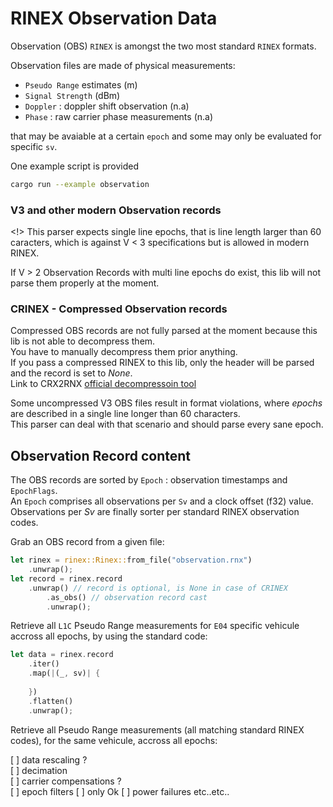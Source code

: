 # RINEX Observation Data

Observation (OBS) `RINEX` is amongst the two most standard `RINEX` formats.  

Observation files are made of physical measurements:

* `Pseudo Range` estimates (m)
* `Signal Strength` (dBm)
* `Doppler` : doppler shift observation (n.a)
* `Phase` : raw carrier phase measurements (n.a)

that may be avaiable at a certain `epoch` and some may only
be evaluated for specific `sv`.

One example script is provided
```bash
cargo run --example observation
```

### V3 and other modern Observation records

<!> This parser expects single line epochs,
that is line length larger than 60 caracters,
which is against V < 3 specifications
but is allowed in modern RINEX.

If V > 2 Observation Records with
multi line epochs do exist,
this lib will not parse them properly
at the moment.

### CRINEX - Compressed Observation records

Compressed OBS records are not fully parsed at the moment because
this lib is not able to decompress them.  
You have to manually decompress them prior anything.  
If you pass a compressed RINEX to this lib, only the header
will be parsed and the record is set to _None_.  
Link to CRX2RNX [official decompressoin tool](https://terras.gsi.go.jp/ja/crx2rnx.html)

Some uncompressed V3 OBS files result in format violations,
where _epochs_ are described in a single line longer than 60 characters.   
This parser can deal with that scenario and should parse every sane epoch.

## Observation Record content

The OBS records are sorted by `Epoch` : observation timestamps and `EpochFlags`.   
An `Epoch` comprises all observations per `Sv` and a clock offset (f32) value.   
Observations per _Sv_ are finally sorter per standard RINEX observation codes.

Grab an OBS record from a given file:

```rust
let rinex = rinex::Rinex::from_file("observation.rnx")
    .unwrap();
let record = rinex.record
    .unwrap() // record is optional, is None in case of CRINEX
        .as_obs() // observation record cast
        .unwrap();
```

Retrieve all `L1C` Pseudo Range measurements for `E04` specific vehicule
accross all epochs, by using the standard code:

```rust
let data = rinex.record
    .iter()
    .map(|(_, sv)| {
    
    })
    .flatten()
    .unwrap();
```

Retrieve all Pseudo Range measurements (all matching standard RINEX codes),
for the same vehicule, accross all epochs:



[ ] data rescaling ?   
[ ] decimation   
[ ] carrier compensations ?   
[ ] epoch filters
[ ] only Ok
[ ] power failures etc..etc..

